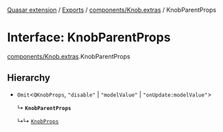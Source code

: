 [Quasar extension](../index.md) / [Exports](../modules.md) / [components/Knob.extras](../modules/components_Knob_extras.md) / KnobParentProps

# Interface: KnobParentProps

[components/Knob.extras](../modules/components_Knob_extras.md).KnobParentProps

## Hierarchy

- `Omit`<`QKnobProps`, ``"disable"`` \| ``"modelValue"`` \| ``"onUpdate:modelValue"``\>

  ↳ **`KnobParentProps`**

  ↳↳ [`KnobProps`](components_Knob_extras.KnobProps.md)
